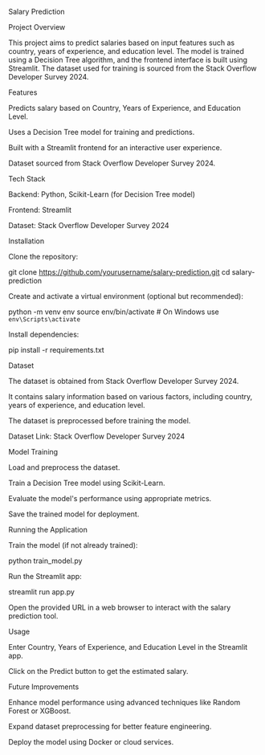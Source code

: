 Salary Prediction

Project Overview

This project aims to predict salaries based on input features such as country, years of experience, and education level. The model is trained using a Decision Tree algorithm, and the frontend interface is built using Streamlit. The dataset used for training is sourced from the Stack Overflow Developer Survey 2024.

Features

Predicts salary based on Country, Years of Experience, and Education Level.

Uses a Decision Tree model for training and predictions.

Built with a Streamlit frontend for an interactive user experience.

Dataset sourced from Stack Overflow Developer Survey 2024.

Tech Stack

Backend: Python, Scikit-Learn (for Decision Tree model)

Frontend: Streamlit

Dataset: Stack Overflow Developer Survey 2024

Installation

Clone the repository:

git clone https://github.com/yourusername/salary-prediction.git
cd salary-prediction

Create and activate a virtual environment (optional but recommended):

python -m venv env
source env/bin/activate  # On Windows use `env\Scripts\activate`

Install dependencies:

pip install -r requirements.txt

Dataset

The dataset is obtained from Stack Overflow Developer Survey 2024.

It contains salary information based on various factors, including country, years of experience, and education level.

The dataset is preprocessed before training the model.

Dataset Link: Stack Overflow Developer Survey 2024

Model Training

Load and preprocess the dataset.

Train a Decision Tree model using Scikit-Learn.

Evaluate the model's performance using appropriate metrics.

Save the trained model for deployment.

Running the Application

Train the model (if not already trained):

python train_model.py

Run the Streamlit app:

streamlit run app.py

Open the provided URL in a web browser to interact with the salary prediction tool.

Usage

Enter Country, Years of Experience, and Education Level in the Streamlit app.

Click on the Predict button to get the estimated salary.

Future Improvements

Enhance model performance using advanced techniques like Random Forest or XGBoost.

Expand dataset preprocessing for better feature engineering.

Deploy the model using Docker or cloud services.
